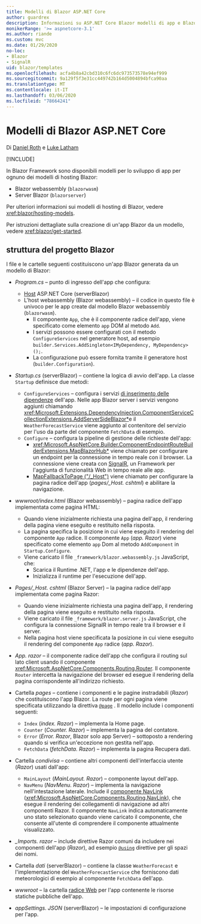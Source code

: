 ```yaml
---
title: Modelli di Blazor ASP.NET Core
author: guardrex
description: Informazioni su ASP.NET Core Blazor modelli di app e Blazor struttura del progetto.
monikerRange: '>= aspnetcore-3.1'
ms.author: riande
ms.custom: mvc
ms.date: 01/29/2020
no-loc:
- Blazor
- SignalR
uid: blazor/templates
ms.openlocfilehash: acfa4b8a42cbd310c6fc6dc973573578e94ef999
ms.sourcegitcommit: 9a129f5f3e31cc449742b164d5004894bfca90aa
ms.translationtype: MT
ms.contentlocale: it-IT
ms.lasthandoff: 03/06/2020
ms.locfileid: "78664241"
---
```

# <a name="aspnet-core-opno-locblazor-templates"></a>Modelli di Blazor ASP.NET Core

Di [Daniel Roth](https://github.com/danroth27) e [Luke Latham](https://github.com/guardrex)

[!INCLUDE[](~/includes/blazorwasm-preview-notice.md)]

In Blazor Framework sono disponibili modelli per lo sviluppo di app per ognuno dei modelli di hosting Blazor:

* Blazor webassembly (`blazorwasm`)
* Server Blazor (`blazorserver`)

Per ulteriori informazioni sui modelli di hosting di Blazor, vedere <xref:blazor/hosting-models>.

Per istruzioni dettagliate sulla creazione di un'app Blazor da un modello, vedere <xref:blazor/get-started>.

## <a name="opno-locblazor-project-structure"></a>struttura del progetto Blazor

I file e le cartelle seguenti costituiscono un'app Blazor generata da un modello di Blazor:

* *Program.cs* &ndash; punto di ingresso dell'app che configura:

  * [Host](xref:fundamentals/host/generic-host) ASP.NET Core (serverBlazor)
  * L'host webassembly (Blazor webassembly) &ndash; il codice in questo file è univoco per le app create dal modello Blazor webassembly (`blazorwasm`).
    * Il componente `App`, che è il componente radice dell'app, viene specificato come elemento `app` DOM al metodo `Add`.
    * I servizi possono essere configurati con il metodo `ConfigureServices` nel generatore host, ad esempio `builder.Services.AddSingleton<IMyDependency, MyDependency>();`.
    * La configurazione può essere fornita tramite il generatore host (`builder.Configuration`).

* *Startup.cs* (serverBlazor) &ndash; contiene la logica di avvio dell'app. La classe `Startup` definisce due metodi:

  * `ConfigureServices` &ndash; configura i servizi [di inserimento delle dipendenze](xref:fundamentals/dependency-injection) dell'app. Nelle app Blazor server i servizi vengono aggiunti chiamando <xref:Microsoft.Extensions.DependencyInjection.ComponentServiceCollectionExtensions.AddServerSideBlazor*>e il `WeatherForecastService` viene aggiunto al contenitore del servizio per l'uso da parte del componente `FetchData` di esempio.
  * `Configure` &ndash; configura la pipeline di gestione delle richieste dell'app:
    * <xref:Microsoft.AspNetCore.Builder.ComponentEndpointRouteBuilderExtensions.MapBlazorHub*> viene chiamato per configurare un endpoint per la connessione in tempo reale con il browser. La connessione viene creata con [SignalR](xref:signalr/introduction), un Framework per l'aggiunta di funzionalità Web in tempo reale alle app.
    * [MapFallbackToPage ("/_Host")](xref:Microsoft.AspNetCore.Builder.RazorPagesEndpointRouteBuilderExtensions.MapFallbackToPage*) viene chiamato per configurare la pagina radice dell'app (*pages/_Host. cshtml*) e abilitare la navigazione.

* *wwwroot/index.html* (Blazor webassembly) &ndash; pagina radice dell'app implementata come pagina HTML:
  * Quando viene inizialmente richiesta una pagina dell'app, il rendering della pagina viene eseguito e restituito nella risposta.
  * La pagina specifica la posizione in cui viene eseguito il rendering del componente `App` radice. Il componente `App` (*app. Razor*) viene specificato come elemento `app` Dom al metodo `AddComponent` in `Startup.Configure`.
  * Viene caricato il file `_framework/blazor.webassembly.js` JavaScript, che:
    * Scarica il Runtime .NET, l'app e le dipendenze dell'app.
    * Inizializza il runtime per l'esecuzione dell'app.

* *Pages/_Host. cshtml* (Blazor Server) &ndash; la pagina radice dell'app implementata come pagina Razor:
  * Quando viene inizialmente richiesta una pagina dell'app, il rendering della pagina viene eseguito e restituito nella risposta.
  * Viene caricato il file `_framework/blazor.server.js` JavaScript, che configura la connessione SignalR in tempo reale tra il browser e il server.
  * Nella pagina host viene specificata la posizione in cui viene eseguito il rendering del componente `App` radice (*app. Razor*).

* *App. razor* &ndash; il componente radice dell'app che configura il routing sul lato client usando il componente <xref:Microsoft.AspNetCore.Components.Routing.Router>. Il componente `Router` intercetta la navigazione del browser ed esegue il rendering della pagina corrispondente all'indirizzo richiesto.

* Cartella *pages* &ndash; contiene i componenti e le pagine instradabili (*Razor*) che costituiscono l'app Blazor. La route per ogni pagina viene specificata utilizzando la direttiva [`@page`](xref:mvc/views/razor#page) . Il modello include i componenti seguenti:
  * `Index` (*index. Razor*) &ndash; implementa la Home page.
  * `Counter` (*Counter. Razor*) &ndash; implementa la pagina del contatore.
  * `Error` (*Error. Razor*, Blazor solo app Server) &ndash; sottoposto a rendering quando si verifica un'eccezione non gestita nell'app.
  * `FetchData` (*fetchData. Razor*) &ndash; implementa la pagina Recupera dati.

* Cartella *condivisa* &ndash; contiene altri componenti dell'interfaccia utente (*Razor*) usati dall'app:
  * `MainLayout` (*MainLayout. Razor*) &ndash; componente layout dell'app.
  * `NavMenu` (*NavMenu. Razor*) &ndash; implementa la navigazione nell'intestazione laterale. Include il [componente NavLink](xref:blazor/routing#navlink-component) (<xref:Microsoft.AspNetCore.Components.Routing.NavLink>), che esegue il rendering dei collegamenti di navigazione ad altri componenti Razor. Il componente `NavLink` indica automaticamente uno stato selezionato quando viene caricato il componente, che consente all'utente di comprendere il componente attualmente visualizzato.

* *_Imports. razor* &ndash; include direttive Razor comuni da includere nei componenti dell'app (*Razor*), ad esempio [`@using`](xref:mvc/views/razor#using) direttive per gli spazi dei nomi.

* Cartella *dati* (serverBlazor) &ndash; contiene la classe `WeatherForecast` e l'implementazione del `WeatherForecastService` che forniscono dati meteorologici di esempio al componente `FetchData` dell'app.

* *wwwroot* &ndash; la cartella [radice Web](xref:fundamentals/index#web-root) per l'app contenente le risorse statiche pubbliche dell'app.

* *appSettings. JSON* (serverBlazor) &ndash; le impostazioni di configurazione per l'app.
